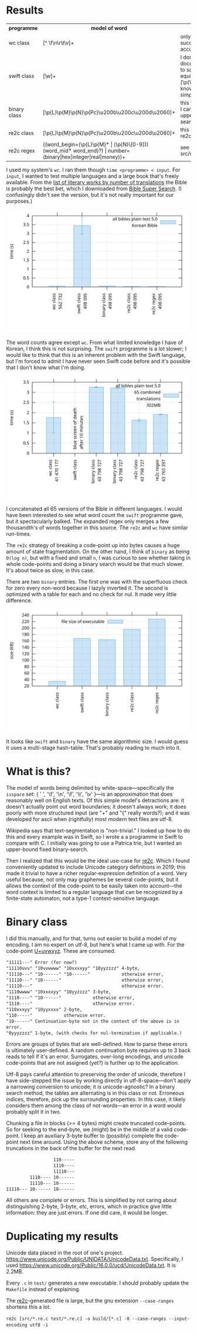 # Results

<table><tr>
	<th>programme</th>
	<th>model of word</th>
	<th>comments</th>
</tr><tr>
	<td>wc class</td>
	<td>[^ \f\n\r\t\v]+</td>
	<td>only ascii; super-successful; limited accuracy</td>
</tr><tr>
	<td>swift class</td>
	<td>[\w]+</td>
	<td>I don't know what \w is, documentation appears to say that it's equivalent to [\p{W}\p{Nd}]+, but I know this is a simplification</td>
</tr><tr>
	<td>binary class</td>
	<td>[\p{L}\p{M}\p{N}\p{Pc}\u200b\u200c\u200d\u2060]+</td>
	<td>this was the programme I came up with using upper-bound binary-search</td>
</tr><tr>
	<td>re2c class</td>
	<td>[\p{L}\p{M}\p{N}\p{Pc}\u200b\u200c\u200d\u2060]+</td>
	<td>this is an equivalent with re2c</td>
</tr><tr>
	<td>re2c regex</td>
	<td>((word_begin=(\p{L}\p{M}* | (\p{N}\[0-9])) (word_mid* word_end)?) | number=(binary|hex|integer|real|money))+</td>
	<td>see src/re2c_next_regex.re.c</td>
</tr>
</table>

I used my system's `wc`. I ran them though `time <programme> < input`. For `input`, I wanted to test multiple languages and a large book that's freely available. From the [list of literary works by number of translations](https://en.wikipedia.org/wiki/List_of_literary_works_by_number_of_translations) the Bible is probably the best bet, which I downloaded from [Bible Super Search](https://www.biblesupersearch.com/bible-downloads/). (I confusingly didn't see the version, but it's not really important for our purposes.)

![Korean Bible word count.](korean.svg)

The word counts agree except `wc`. From what limited knowledge I have of Korean, I think this is not surprising. The `swift` programme is a lot slower; I would like to think that this is an inherent problem with the Swift language, but I'm forced to admit I have never seen Swift code before and it's possible that I don't know what I'm doing.

![65 Bibles in different languages concatenated.](all.svg)

I concatenated all 65 versions of the Bible in different languages. I would have been interested to see what word count the `swift` programme gave, but it spectacularly balked. The expanded regex only merges a few thousandth's of words together in this source. The `re2c` and `wc` have similar run-times.

The `re2c` strategy of breaking a code-point up into bytes causes a huge amount of state fragmentation. On the other hand, I think of `binary` as being `O(log n)`, but with a fixed and small `n`, I was curious to see whether taking in whole code-points and doing a binary search would be that much slower. It's about twice as slow, in this case.

There are two `binary` entries. The first one was with the superfluous check for zero every non-word because I lazyly inverted it. The second is optimized with a table for each and no check for nul. It made very little difference.

![Executable file size.](filesizes.svg)

It looks like `swift` and `binary` have the same algorithmic size. I would guess it uses a multi-stage hash-table. That's probably reading to much into it.

# What is this?

The model of words being delimited by white-space—specifically the `isspace` set: { ' ', '\f', '\n', '\f', '\t', '\v' }—is an approximation that does reasonably well on English texts. Of this simple model's detractions are: it doesn't actually point out word boundaries; it doesn't always work; it does poorly with more structured input (are "+" and "{" really words?); and it was developed for ascii when (rightfully) most modern text files are utf-8.

Wikipedia says that text-segmentation is "non-trivial." I looked up how to do this and every example was in Swift, so I wrote a a programme in Swift to compare with C. I initially was going to use a Patrica trie, but I wanted an upper-bound fixed binary-search.

Then I realized that this would be the ideal use-case for [re2c](https://github.com/skvadrik/re2c). Which I found conveniently updated to include Unicode category definitions in 2019; this made it trivial to have a richer regular-expression definition of a word. Very useful because, not only may graphemes be several code-points, but it allows the context of the code-point to be easily taken into account—the word context is limited to a regular language that can be recognized by a finite-state automaton, not a type-1 context-sensitive language.

# Binary class

I did this manually, and for that, turns out easier to build a model of my encoding. I am no expert on utf-8, but here's what I came up with. For the code-point [U+uvwxyz](https://en.wikipedia.org/wiki/UTF-8). These
are consumed.

```
"11111---" Error (for now?)
"11110uvv" "10vvwwww" "10xxxxyy" "10yyzzzz" 4-byte,
"11110---" "10------" "10------"            otherwise error,
"11110---" "10------"                       otherwise error,
"11110---"                                  otherwise error.
"1110wwww" "10xxxxyy" "10yyzzzz" 3-byte,
"1110----" "10------"            otherwise error,
"1110----"                       otherwise error.
"110xxxyy" "10yyxxxx" 2-byte,
"110-----"            otherwise error.
"10------" Continuation-byte not in the context of the above is in error.
"0yyyzzzz" 1-byte, (with checks for nul-termination if applicable.)
```

Errors are groups of bytes that are well-defined. How to parse these errors is
ultimately user-defined. A random continuation byte requires up to 3 back
reads to tell if it's an error. Surrogates, over-long encodings, and unicode
code-points that are not assigned (yet?) is further up to the application.

Utf-8 pays careful attention to preserving the order of unicode, therefore I
have side-stepped the issue by working directly in utf-8-space—don't apply a
narrowing conversion to unicode; it is unicode-agnostic?  In a binary search
method, the tables are alternating is in this class or not. Erroneous indices,
therefore, pick up the surrounding properties. In this case, it likely
considers them among the class of not-words—an error in a word would probably
split it in two.

Chunking a file in blocks (>= 4 bytes) might create truncated code-points.
So for seeking to the end-byte, we (might) be in the middle of a valid
code-point. I keep an auxiliary 3-byte buffer to (possibly) complete the
code-point next time around. Using the above scheme, store any of the following truncations in the back of the buffer for the next read.

```
                  110-----
                  1110----
                  11110---
         1110---- 10------
         11110--- 10------
11110--- 10------ 10------
```

All others are complete or errors. This is simplified by not caring about distinguishing 2-byte, 3-byte, _etc_, errors, which in practice give little information: they are just errors. If one did care, it would be longer.

# Duplicating my results

Unicode data placed in the root of one's project. <https://www.unicode.org/Public/UNIDATA/UnicodeData.txt>. Specifically, I used <https://www.unicode.org/Public/16.0.0/ucd/UnicodeData.txt>. It is 2.2MB.

Every `.c` in `test/` generates a new executable. I should probably update the `Makefile` instead of explaining.

The [re2c](https://re2c.org/)-generated file is large, but the gnu extension `--case-ranges` shortens this a lot.

`re2c [src/*.re.c test/*.re.c] -o build/[*.c] -8 --case-ranges --input-encoding utf8 -i`
